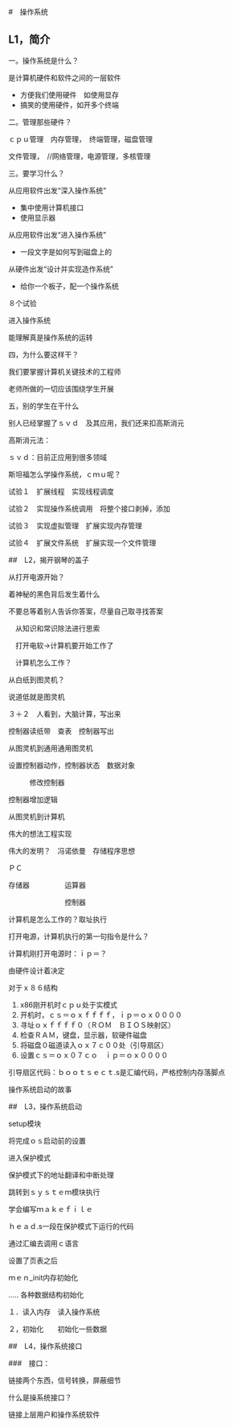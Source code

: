 #　操作系统

## L1，简介

一。操作系统是什么？

是计算机硬件和软件之间的一层软件

* 方便我们使用硬件　如使用显存
* 搞笑的使用硬件，如开多个终端

二。管理那些硬件？

ｃｐｕ管理　内存管理，　终端管理，磁盘管理

文件管理，　//网络管理，电源管理，多核管理

三。要学习什么？

从应用软件出发“深入操作系统”　

* 集中使用计算机接口
* 使用显示器

从应用软件出发“进入操作系统”

* 一段文字是如何写到磁盘上的

从硬件出发“设计并实现造作系统”

* 给你一个板子，配一个操作系统

８个试验

进入操作系统

能理解真是操作系统的运转

四，为什么要这样干？

我们要掌握计算机关键技术的工程师

老师所做的一切应该围绕学生开展

五，别的学生在干什么

别人已经掌握了ｓｖｄ　及其应用，我们还来扣高斯消元

高斯消元法：

ｓｖｄ：目前正应用到很多领域

斯坦福怎么学操作系统，ｃｍｕ呢？

试验１　扩展线程　实现线程调度

试验２　实现操作系统调用　将整个接口剥掉，添加

试验３　实现虚拟管理　扩展实现内存管理

试验４　扩展文件系统　扩展实现一个文件管理



##　L2，揭开钢琴的盖子

从打开电源开始？

着神秘的黑色背后发生着什么

不要总等着别人告诉你答案，尽量自己取寻找答案

　从知识和常识除法进行思索

　打开电软->计算机要开始工作了

　计算机怎么工作？



从白纸到图灵机？

说道低就是图灵机

３＋２　人看到，大脑计算，写出来

控制器读纸带　查表　控制器写出



从图灵机到通用通用图灵机

设置控制器动作，控制器状态　数据对象

　　　修改控制器

控制器增加逻辑



从图灵机到计算机

伟大的想法工程实现

伟大的发明？　冯诺依曼　存储程序思想



ＰＣ

存储器　　　　　运算器　

　　　　　　　　控制器

计算机是怎么工作的？取址执行



打开电源，计算机执行的第一句指令是什么？

计算机刚打开电源时：ｉｐ＝？

由硬件设计着决定

对于ｘ８６结构

1. x86刚开机时ｃｐｕ处于实模式
2. 开机时，ｃｓ＝ｏｘｆｆｆｆ，ｉｐ＝ｏｘ００００
3. 寻址ｏｘｆｆｆｆ０（ＲＯＭ　ＢＩＯＳ映射区）
4. 检查ＲＡＭ，键盘，显示器，软硬件磁盘
5. 将磁盘０磁道读入ｏｘ７ｃ００处（引导扇区）
6. 设置ｃｓ＝ｏｘ０７ｃｏ　ｉｐ＝ｏｘ００００

引导扇区代码：ｂｏｏｔｓｅｃｔ.s是汇编代码，严格控制内存落脚点

操作系统启动的故事

##　L3，操作系统启动

setup模块

将完成ｏｓ启动前的设置

进入保护模式

保护模式下的地址翻译和中断处理

跳转到ｓｙｓｔｅｍ模块执行

学会编写ｍａｋｅｆｉｌｅ

ｈｅａｄ.s一段在保护模式下运行的代码

通过汇编去调用ｃ语言

设置了页表之后

ｍｅｎ_init内存初始化

..... 各种数据结构初始化



１．读入内存　读入操作系统

２，初始化　　初始化一些数据



##　L4，操作系统接口

###　接口：

链接两个东西，信号转换，屏蔽细节

什么是操系统接口？

链接上层用户和操作系统软件

